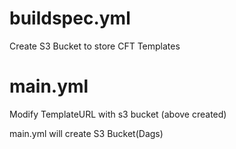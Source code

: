 # buildspec.yml 
Create S3 Bucket to store CFT Templates

# main.yml 
Modify TemplateURL with s3 bucket (above created)

main.yml will create S3 Bucket(Dags)